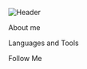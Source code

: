 ![Header](https://github.com/dorotorothequickend/dorotorothequickend/blob/main/assets/header.gif)

About me

Languages and Tools

Follow Me